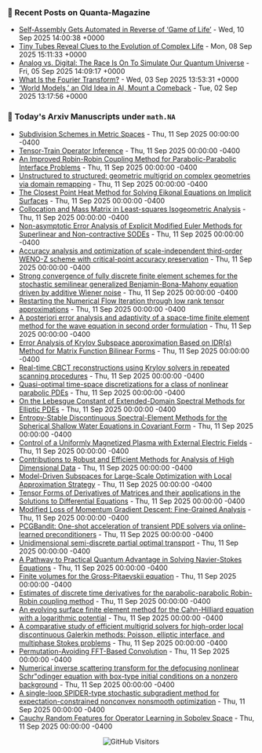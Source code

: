 ### 📝 Recent Posts on Quanta-Magazine
<!-- quanta starts -->
* <a href="https://www.quantamagazine.org/self-assembly-gets-automated-in-reverse-of-game-of-life-20250910/">Self-Assembly Gets Automated in Reverse of ‘Game of Life’</a> - Wed, 10 Sep 2025 14:00:38 +0000
* <a href="https://www.quantamagazine.org/tiny-tubes-reveal-clues-to-the-evolution-of-complex-life-20250908/">Tiny Tubes Reveal Clues to the Evolution of Complex Life</a> - Mon, 08 Sep 2025 15:11:33 +0000
* <a href="https://www.quantamagazine.org/analog-vs-digital-the-race-is-on-to-simulate-our-quantum-universe-20250905/">Analog vs. Digital: The Race Is On To Simulate Our Quantum Universe</a> - Fri, 05 Sep 2025 14:09:17 +0000
* <a href="https://www.quantamagazine.org/what-is-the-fourier-transform-20250903/">What Is the Fourier Transform?</a> - Wed, 03 Sep 2025 13:53:31 +0000
* <a href="https://www.quantamagazine.org/world-models-an-old-idea-in-ai-mount-a-comeback-20250902/">‘World Models,’ an Old Idea in AI, Mount a Comeback</a> - Tue, 02 Sep 2025 13:17:56 +0000
<!-- quanta ends -->


### 📝 Today's Arxiv Manuscripts under ``math.NA``
<!-- arxiv-math-na starts -->
* <a href="https://arxiv.org/abs/2509.08070">Subdivision Schemes in Metric Spaces</a> - Thu, 11 Sep 2025 00:00:00 -0400
* <a href="https://arxiv.org/abs/2509.08071">Tensor-Train Operator Inference</a> - Thu, 11 Sep 2025 00:00:00 -0400
* <a href="https://arxiv.org/abs/2509.08103">An Improved Robin-Robin Coupling Method for Parabolic-Parabolic Interface Problems</a> - Thu, 11 Sep 2025 00:00:00 -0400
* <a href="https://arxiv.org/abs/2509.08109">Unstructured to structured: geometric multigrid on complex geometries via domain remapping</a> - Thu, 11 Sep 2025 00:00:00 -0400
* <a href="https://arxiv.org/abs/2509.08158">The Closest Point Heat Method for Solving Eikonal Equations on Implicit Surfaces</a> - Thu, 11 Sep 2025 00:00:00 -0400
* <a href="https://arxiv.org/abs/2509.08192">Collocation and Mass Matrix in Least-squares Isogeometric Analysis</a> - Thu, 11 Sep 2025 00:00:00 -0400
* <a href="https://arxiv.org/abs/2509.08410">Non-asymptotic Error Analysis of Explicit Modified Euler Methods for Superlinear and Non-contractive SODEs</a> - Thu, 11 Sep 2025 00:00:00 -0400
* <a href="https://arxiv.org/abs/2509.08413">Accuracy analysis and optimization of scale-independent third-order WENO-Z scheme with critical-point accuracy preservation</a> - Thu, 11 Sep 2025 00:00:00 -0400
* <a href="https://arxiv.org/abs/2509.08453">Strong convergence of fully discrete finite element schemes for the stochastic semilinear generalized Benjamin-Bona-Mahony equation driven by additive Wiener noise</a> - Thu, 11 Sep 2025 00:00:00 -0400
* <a href="https://arxiv.org/abs/2509.08474">Restarting the Numerical Flow Iteration through low rank tensor approximations</a> - Thu, 11 Sep 2025 00:00:00 -0400
* <a href="https://arxiv.org/abs/2509.08537">A posteriori error analysis and adaptivity of a space-time finite element method for the wave equation in second order formulation</a> - Thu, 11 Sep 2025 00:00:00 -0400
* <a href="https://arxiv.org/abs/2509.08563">Error Analysis of Krylov Subspace approximation Based on IDR($s$) Method for Matrix Function Bilinear Forms</a> - Thu, 11 Sep 2025 00:00:00 -0400
* <a href="https://arxiv.org/abs/2509.08574">Real-time CBCT reconstructions using Krylov solvers in repeated scanning procedures</a> - Thu, 11 Sep 2025 00:00:00 -0400
* <a href="https://arxiv.org/abs/2509.08645">Quasi-optimal time-space discretizations for a class of nonlinear parabolic PDEs</a> - Thu, 11 Sep 2025 00:00:00 -0400
* <a href="https://arxiv.org/abs/2509.08745">On the Lebesgue Constant of Extended-Domain Spectral Methods for Elliptic PDEs</a> - Thu, 11 Sep 2025 00:00:00 -0400
* <a href="https://arxiv.org/abs/2509.08790">Entropy-Stable Discontinuous Spectral-Element Methods for the Spherical Shallow Water Equations in Covariant Form</a> - Thu, 11 Sep 2025 00:00:00 -0400
* <a href="https://arxiv.org/abs/2509.07988">Control of a Uniformly Magnetized Plasma with External Electric Fields</a> - Thu, 11 Sep 2025 00:00:00 -0400
* <a href="https://arxiv.org/abs/2509.08155">Contributions to Robust and Efficient Methods for Analysis of High Dimensional Data</a> - Thu, 11 Sep 2025 00:00:00 -0400
* <a href="https://arxiv.org/abs/2509.08256">Model-Driven Subspaces for Large-Scale Optimization with Local Approximation Strategy</a> - Thu, 11 Sep 2025 00:00:00 -0400
* <a href="https://arxiv.org/abs/2509.08429">Tensor Forms of Derivatives of Matrices and their applications in the Solutions to Differential Equations</a> - Thu, 11 Sep 2025 00:00:00 -0400
* <a href="https://arxiv.org/abs/2509.08483">Modified Loss of Momentum Gradient Descent: Fine-Grained Analysis</a> - Thu, 11 Sep 2025 00:00:00 -0400
* <a href="https://arxiv.org/abs/2509.08765">PCGBandit: One-shot acceleration of transient PDE solvers via online-learned preconditioners</a> - Thu, 11 Sep 2025 00:00:00 -0400
* <a href="https://arxiv.org/abs/2509.08799">Unidimensional semi-discrete partial optimal transport</a> - Thu, 11 Sep 2025 00:00:00 -0400
* <a href="https://arxiv.org/abs/2509.08807">A Pathway to Practical Quantum Advantage in Solving Navier-Stokes Equations</a> - Thu, 11 Sep 2025 00:00:00 -0400
* <a href="https://arxiv.org/abs/2402.03821">Finite volumes for the Gross-Pitaevskii equation</a> - Thu, 11 Sep 2025 00:00:00 -0400
* <a href="https://arxiv.org/abs/2404.01594">Estimates of discrete time derivatives for the parabolic-parabolic Robin-Robin coupling method</a> - Thu, 11 Sep 2025 00:00:00 -0400
* <a href="https://arxiv.org/abs/2411.05650">An evolving surface finite element method for the Cahn-Hilliard equation with a logarithmic potential</a> - Thu, 11 Sep 2025 00:00:00 -0400
* <a href="https://arxiv.org/abs/2412.12506">A comparative study of efficient multigrid solvers for high-order local discontinuous Galerkin methods: Poisson, elliptic interface, and multiphase Stokes problems</a> - Thu, 11 Sep 2025 00:00:00 -0400
* <a href="https://arxiv.org/abs/2506.12718">Permutation-Avoiding FFT-Based Convolution</a> - Thu, 11 Sep 2025 00:00:00 -0400
* <a href="https://arxiv.org/abs/2412.19703">Numerical inverse scattering transform for the defocusing nonlinear Schr"odinger equation with box-type initial conditions on a nonzero background</a> - Thu, 11 Sep 2025 00:00:00 -0400
* <a href="https://arxiv.org/abs/2501.19214">A single-loop SPIDER-type stochastic subgradient method for expectation-constrained nonconvex nonsmooth optimization</a> - Thu, 11 Sep 2025 00:00:00 -0400
* <a href="https://arxiv.org/abs/2503.00300">Cauchy Random Features for Operator Learning in Sobolev Space</a> - Thu, 11 Sep 2025 00:00:00 -0400
<!-- arxiv-math-na ends -->

<div align="center">
  
![GitHub Visitors](https://api.visitorbadge.io/api/visitors?path=https%3A%2F%2Fgithub.com%2Flowrank&label=profile%20views&labelColor=%231e1e2e&countColor=%23cba6f7)



</div>
